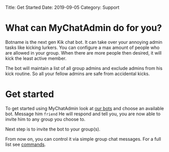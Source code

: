 Title: Get Started
Date: 2019-09-05
Category: Support

# What can MyChatAdmin do for you?
Botname is the next gen Kik chat bot. It can take over your annoying admin tasks like kicking lurkers.
You can configure a max amount of people who are allowed in your group. When there are more people then desired, it will kick the least active member.

The bot will maintain a list of all group admins and exclude admins from his kick routine. So all your fellow admins are safe from accidental kicks.

# Get started
To get started using MyChatAdmin look at [our bots]({filename}bots.md) and choose an available bot.
Message him `friend`
He will respond and tell you, you are now able to invite him to any group you choose to.

Next step is to invite the bot to your group(s).

From now on, you can control it via simple group chat messages. For a full list see [commands]({filename}commands.md).
